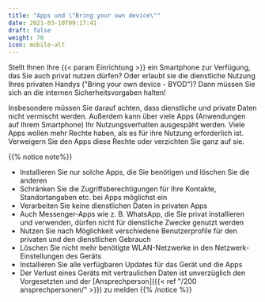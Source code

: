 ```yaml
---
title: "Apps und \"Bring your own device\""
date: 2021-03-10T09:17:41
draft: false
weight: 70
icon: mobile-alt
---
```

Stellt Ihnen Ihre {{< param Einrichtung >}} ein Smartphone zur Verfügung, das Sie auch privat nutzen dürfen? Oder erlaubt sie die dienstliche Nutzung Ihres privaten Handys ("Bring your own device - BYOD")? Dann müssen Sie sich an die internen Sicherheitsvorgaben halten!

Insbesondere müssen Sie darauf achten, dass dienstliche und private Daten nicht vermischt werden. Außerdem kann über viele Apps (Anwendungen auf Ihrem Smartphone) Ihr Nutzungsverhalten ausgespäht werden. Viele Apps wollen mehr Rechte haben, als es für ihre Nutzung erforderlich ist. Verweigern Sie den Apps diese Rechte oder verzichten Sie ganz auf sie.

{{% notice note%}}
- Installieren Sie nur solche Apps, die Sie benötigen und löschen Sie die anderen
- Schränken Sie die Zugriffsberechtigungen für Ihre Kontakte, Standortangaben etc. bei Apps möglichst ein
- Verarbeiten Sie keine dienstlichen Daten in privaten Apps
- Auch Messenger-Apps wie z. B. WhatsApp, die Sie privat installieren und verwenden, dürfen nicht für dienstliche Zwecke genutzt werden
- Nutzen Sie nach Möglichkeit verschiedene Benutzerprofile für den privaten und den dienstlichen Gebrauch
- Löschen Sie nicht mehr benötigte WLAN-Netzwerke in den Netzwerk-Einstellungen des Geräts
- Installieren Sie alle verfügbaren Updates für das Gerät und die Apps
- Der Verlust eines Geräts mit vertraulichen Daten ist unverzüglich den Vorgesetzten und der [Ansprechperson]({{< ref "/200 ansprechpersonen/" >}}) zu melden
{{% /notice %}}
